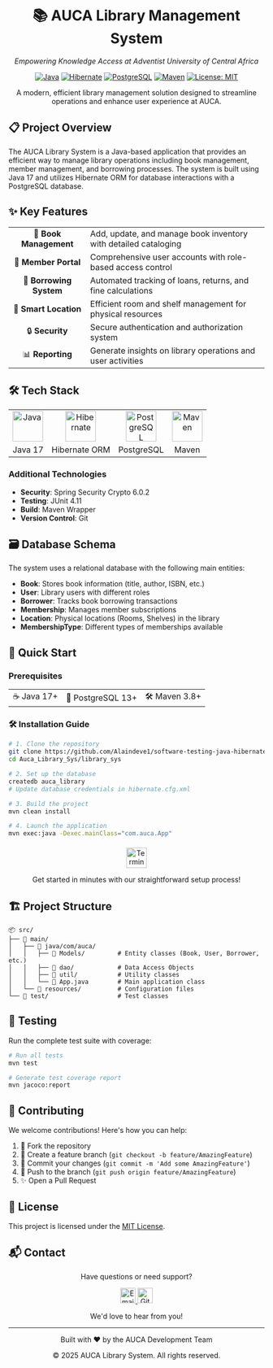 <div align="center">
  <h1>📚 AUCA Library Management System</h1>
  <p><em>Empowering Knowledge Access at Adventist University of Central Africa</em></p>
  
  [![Java](https://img.shields.io/badge/Java-17-007396?logo=java&logoColor=white)](https://www.java.com/)
  [![Hibernate](https://img.shields.io/badge/Hibernate-6.6.15-59666C?logo=hibernate&logoColor=white)](https://hibernate.org/)
  [![PostgreSQL](https://img.shields.io/badge/PostgreSQL-13-336791?logo=postgresql&logoColor=white)](https://www.postgresql.org/)
  [![Maven](https://img.shields.io/badge/Maven-3.8+-C71A36?logo=apache-maven&logoColor=white)](https://maven.apache.org/)
  [![License: MIT](https://img.shields.io/badge/License-MIT-yellow.svg)](https://opensource.org/licenses/MIT)
</div>

<div align="center">
  <p>A modern, efficient library management solution designed to streamline operations and enhance user experience at AUCA.</p>
</div>

## 📋 Project Overview

The AUCA Library System is a Java-based application that provides an efficient way to manage library operations including book management, member management, and borrowing processes. The system is built using Java 17 and utilizes Hibernate ORM for database interactions with a PostgreSQL database.

## ✨ Key Features

<div align="center">
  <table>
    <tr>
      <td align="center">📖 <strong>Book Management</strong></td>
      <td>Add, update, and manage book inventory with detailed cataloging</td>
    </tr>
    <tr>
      <td align="center">👥 <strong>Member Portal</strong></td>
      <td>Comprehensive user accounts with role-based access control</td>
    </tr>
    <tr>
      <td align="center">🔄 <strong>Borrowing System</strong></td>
      <td>Automated tracking of loans, returns, and fine calculations</td>
    </tr>
    <tr>
      <td align="center">📍 <strong>Smart Location</strong></td>
      <td>Efficient room and shelf management for physical resources</td>
    </tr>
    <tr>
      <td align="center">🔒 <strong>Security</strong></td>
      <td>Secure authentication and authorization system</td>
    </tr>
    <tr>
      <td align="center">📊 <strong>Reporting</strong></td>
      <td>Generate insights on library operations and user activities</td>
    </tr>
  </table>
</div>

## 🛠️ Tech Stack

<div align="center">
  <table>
    <tr>
      <td align="center"><img src="https://cdn.jsdelivr.net/gh/devicons/devicon/icons/java/java-original-wordmark.svg" width="60" height="60" alt="Java" /></td>
      <td align="center"><img src="https://cdn.jsdelivr.net/gh/devicons/devicon/icons/hibernate/hibernate-original-wordmark.svg" width="60" height="60" alt="Hibernate" /></td>
      <td align="center"><img src="https://cdn.jsdelivr.net/gh/devicons/devicon/icons/postgresql/postgresql-original-wordmark.svg" width="60" height="60" alt="PostgreSQL" /></td>
      <td align="center"><img src="https://cdn.jsdelivr.net/gh/devicons/devicon/icons/maven/maven-original-wordmark.svg" width="60" height="60" alt="Maven" /></td>
    </tr>
    <tr>
      <td align="center">Java 17</td>
      <td align="center">Hibernate ORM</td>
      <td align="center">PostgreSQL</td>
      <td align="center">Maven</td>
    </tr>
  </table>
</div>

### Additional Technologies
- **Security**: Spring Security Crypto 6.0.2
- **Testing**: JUnit 4.11
- **Build**: Maven Wrapper
- **Version Control**: Git

## 🗃️ Database Schema

The system uses a relational database with the following main entities:

- **Book**: Stores book information (title, author, ISBN, etc.)
- **User**: Library users with different roles
- **Borrower**: Tracks book borrowing transactions
- **Membership**: Manages member subscriptions
- **Location**: Physical locations (Rooms, Shelves) in the library
- **MembershipType**: Different types of memberships available

## 🚀 Quick Start

### Prerequisites

<div align="center">
  <table>
    <tr>
      <td align="center">☕ Java 17+</td>
      <td align="center">🐘 PostgreSQL 13+</td>
      <td align="center">🛠️ Maven 3.8+</td>
    </tr>
  </table>
</div>

### 🛠️ Installation Guide

```bash
# 1. Clone the repository
git clone https://github.com/Alaindeve1/software-testing-java-hibernate-.git
cd Auca_Library_Sys/library_sys

# 2. Set up the database
createdb auca_library
# Update database credentials in hibernate.cfg.xml

# 3. Build the project
mvn clean install

# 4. Launch the application
mvn exec:java -Dexec.mainClass="com.auca.App"
```

<div align="center" style="margin: 20px 0;">
  <img src="https://img.icons8.com/color/48/000000/console.png" alt="Terminal" width="40" height="40"/>
  <p>Get started in minutes with our straightforward setup process!</p>
</div>

## 🏗️ Project Structure

```
📦 src/
├── 📂 main/
│   ├── 📂 java/com/auca/
│   │   ├── 📂 Models/         # Entity classes (Book, User, Borrower, etc.)
│   │   ├── 📂 dao/            # Data Access Objects
│   │   ├── 📂 util/           # Utility classes
│   │   └── 📄 App.java        # Main application class
│   └── 📂 resources/          # Configuration files
└── 📂 test/                   # Test classes
```

## 🧪 Testing

Run the complete test suite with coverage:

```bash
# Run all tests
mvn test

# Generate test coverage report
mvn jacoco:report
```

## 🤝 Contributing

We welcome contributions! Here's how you can help:

1. 🍴 Fork the repository
2. 🌿 Create a feature branch (`git checkout -b feature/AmazingFeature`)
3. 💾 Commit your changes (`git commit -m 'Add some AmazingFeature'`)
4. 🔀 Push to the branch (`git push origin feature/AmazingFeature`)
5. ✨ Open a Pull Request

## 📄 License

This project is licensed under the [MIT License](LICENSE).

## 📬 Contact

<div align="center">
  <p>Have questions or need support?</p>
  <p>
    <a href="mailto:your-email@example.com">
      <img src="https://img.icons8.com/color/48/000000/gmail-new.png" width="30" height="30" alt="Email"/>
    </a>
    <a href="https://github.com/Alaindeve1" target="_blank">
      <img src="https://img.icons8.com/fluent/48/000000/github.png" width="30" height="30" alt="GitHub"/>
    </a>
  </p>
  <p>We'd love to hear from you!</p>
</div>

---

<div align="center">
  <p>Built with ❤️ by the AUCA Development Team</p>
  <p>© 2025 AUCA Library System. All rights reserved.</p>
</div>
